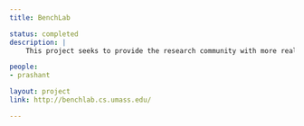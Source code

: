 ```yaml
---
title: BenchLab

status: completed
description: |
    This project seeks to provide the research community with more realistic benchmarks by providing real applications with real production workloads.

people:
- prashant

layout: project
link: http://benchlab.cs.umass.edu/

---
```

